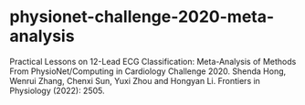 # physionet-challenge-2020-meta-analysis
Practical Lessons on 12-Lead ECG Classification: Meta-Analysis of Methods From PhysioNet/Computing in Cardiology Challenge 2020. Shenda Hong, Wenrui Zhang, Chenxi Sun, Yuxi Zhou and Hongyan Li. Frontiers in Physiology (2022): 2505.
